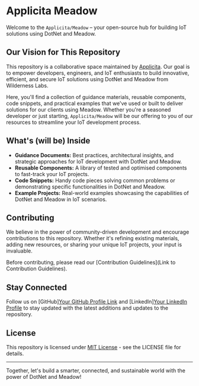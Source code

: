 # Applicita Meadow

Welcome to the `Applicita/Meadow` – your open-source hub for building IoT solutions using DotNet and Meadow.

## Our Vision for This Repository

This repository is a collaborative space maintained by [Applicita](https://www.applicita.com). Our goal is to empower developers, engineers, and IoT enthusiasts to build innovative, efficient, and secure IoT solutions using DotNet and Meadow from Wilderness Labs.

Here, you'll find a collection of guidance materials, reusable components, code snippets, and practical examples that we've used or built to deliver solutions for our clients using Meadow. Whether you're a seasoned developer or just starting, `Applicita/Meadow` will be our offering to you of our resources to streamline your IoT development process.

## What's (will be) Inside

- **Guidance Documents:** Best practices, architectural insights, and strategic approaches for IoT development with DotNet and Meadow.
- **Reusable Components:** A library of tested and optimised components to fast-track your IoT projects.
- **Code Snippets:** Handy code pieces solving common problems or demonstrating specific functionalities in DotNet and Meadow.
- **Example Projects:** Real-world examples showcasing the capabilities of DotNet and Meadow in IoT scenarios.

## Contributing

We believe in the power of community-driven development and encourage contributions to this repository. Whether it's refining existing materials, adding new resources, or sharing your unique IoT projects, your input is invaluable.

Before contributing, please read our [Contribution Guidelines](Link to Contribution Guidelines).

## Stay Connected

Follow us on [GitHub][Your GitHub Profile Link](https://github.com/Applicita) and [LinkedIn][Your LinkedIn Profile](https://www.linkedin.com/company/applicita-limited) to stay updated with the latest additions and updates to the repository.

## License

This repository is licensed under [MIT License](LICENSE) - see the LICENSE file for details.

---

Together, let's build a smarter, connected, and sustainable world with the power of DotNet and Meadow!


